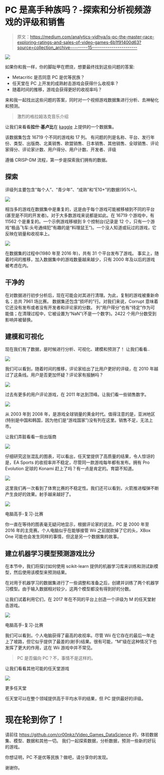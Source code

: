 # PC 是高手种族吗？-探索和分析视频游戏的评级和销售

> 原文：<https://medium.com/analytics-vidhya/is-pc-the-master-race-exploring-ratings-and-sales-of-video-games-6b1f91400d63?source=collection_archive---------15----------------------->

![](img/3ac83d3bd41f95f58c1056251f378daf.png)

如果你和我一样，你的脚趾甲在燃烧，想要最终找到这些问题的答案:

*   Metacritic 是否同意 PC 是优等民族？
*   任天堂在 PC 上开发的成熟射击游戏会获得什么收视率？
*   随着时间的推移，游戏会获得更好的收视率吗？

来和我一起找出这些问题的答案，同时对一个视频游戏数据集进行分析、去神秘化和预测。

> 激烈的格拉姆洛克音乐介绍

让我们来看看**拉什·基卢比**在 [kaggle](https://www.kaggle.com/rush4ratio/video-game-sales-with-ratings) 上提供的一个数据集。

该数据集包含 16719 个不同的游戏和 17 列。
有问题的列是名称、平台、发行年份、类型、出版商、北美销售、欧盟销售、日本销售、其他销售、全球销售、评论家得分、评论家计数、用户得分、用户计数、开发者、评级

遵循 CRISP-DM 流程，第一步是探索我们拥有的数据。

## 探索

评级列主要包含“每个人”、“青少年”、“成熟”和“E10+”的数据(95%+)。

![](img/f8af3529f163b84afc3c93853932bd36.png)

相当多的游戏在数据集中是重复的，这是由于每个游戏可能被移植到不同的平台(甚至是不同的开发者)。对于大多数游戏来说都是如此。在 16719 个游戏中，有 11562 个是重复的。一个示例游戏移植到 9 个控制台(记录是 12 个，只有一个游戏“极品飞车:头号通缉犯”有趣的是“料理鼠王”)。一个没人知道或玩过的游戏，它反映在销量和收视率上。

![](img/97a1bb8c81a3e849b6b554349f5705ab.png)

在数据集的过程中(1980 年至 2016 年)，共有 31 个平台发布了游戏。
事实上，随着时间的推移，加入数据集中的游戏数量越来越少，只有 2000 年及以后的游戏被考虑在内。

## 干净的

在对数据进行初步分析后，现在可能会对其进行清理。为此，复制的游戏被重新命名；总共 7961 场比赛。
数据集还包含“损坏的”行。对我们来说，Corrupt 意味着它还没有发布或者没有开发者和评论家的分数。
列“用户得分”也有“待定”作为可能值；在清理过程中，它被设置为“NaN”(不是一个数字)。2422 个用户分数受到影响并被替换。

## **建模和可视化**

现在我们有了数据，是时候进行分析、可视化、建模和预测了！
让我们看看..

![](img/287c6488c173aba3df0d434df78fc326.png)

我们可以看到，随着时间的推移，评论家给出了比用户更好的评级，在 2010 年越过了这条线。用户是否更加怀疑？评论家有报酬吗？

![](img/97fbbcded82b0f70d1decbf89b73b10c.png)

过去有更多的用户评论游戏，在 2011 年达到顶峰。让我们看一些销售数字。

![](img/0c5b29db71482216cf64463df1302c76.png)

从 2003 年到 2008 年，是游戏全球销量的黄金时代。值得注意的是，亚洲地区(特别是中国和韩国，因为他们是“游戏国家”)没有列在这里。销售不足，无法上市。

让我们弄脏看看一些出版商

![](img/12dfa5b6352bd623ae496c3249f130b1.png)

仔细研究这张混乱的图表，可以看出，任天堂提供了高质量的结果，令人惊讶的是，EA Sports 的收视率并不稳定，尽管同一款游戏每年都有发布。拥有 Pro Evolution 足球的 Konami 赶上了吗？有一点是肯定的。育碧不知道。

![](img/69b416916720cd747991d8a31ef478f5.png)

这里我们再一次看到了体育比赛的不稳定性。我们还可以看到，火箭推进榴弹不断产生良好的效果。射手越来越好了。

![](img/d5410072e74ff825d87543227ab53bcd.png)

电脑高手-复习-比赛

你一直在等待的图表毫无疑问地显示，根据评论家的说法，PC 是 2000 年至 2016 年的主竞赛。个人电脑似乎在能够接管 Wii 之前就砍掉了它的头，XBox One 可能也会发生同样的事情，但这是另一个数据集的故事。

## **建立机器学习模型预测游戏比分**

在本节中，我们将探讨如何使用 scikit-learn 提供的机器学习库来训练和测试新模型，然后使用该模型来预测结果。

在对用于机器学习的数据集进行了一些调整和准备之后，创建并训练了两个机器学习模型。由于输入数据相对较少，这两个模型都没有得到好的分数。

让我们试着利用它们，在 2017 年在不同的平台上创造一个评级为 M 的任天堂射击游戏。

![](img/126c6cf2839a72c2fbc190346c0db3f9.png)

电脑高手-复习-比赛

我们可以看到，个人电脑获得了最高的收视率。尽管 Wii 在它存在的最后一年走上了坡路，但它似乎提供了最差的(射手)结果。很有可能，“M”级在这种情况下也发挥了更大的作用，这在 Wii 游戏中并不常见。

> PC 是否偏向 PC？不，事情不是这样的。

让我们看看其他可能的任天堂游戏

![](img/01dbe589a6722d61708fd3de09115a60.png)

更多任天堂

任天堂可以在整个领域提供高于平均水平的结果，但 PC 提供最好的评级。

# 现在轮到你了！

请前往 https://github.com/cr00nkz/Video_Games_DataScience 的，体验数据集、模型、数据和其他一切。
我们一起探索数据，分析数据，预测一些新的好玩的游戏。

你想证明，PC 不是优等民族？做吧，请分享你的发现。

谢谢你。